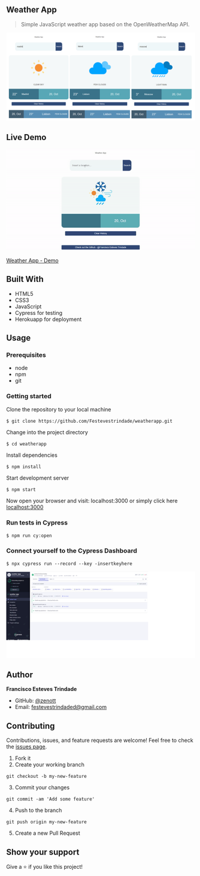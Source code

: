## Weather App

> Simple JavaScript weather app based on the OpenWeatherMap API.

![weather](public/img/weather.jpg)

## Live Demo

![weather-app](public/img/weather-app.gif)

[Weather App - Demo](https://nodejs-weather-app.herokuapp.com/)

## Built With

- HTML5
- CSS3
- JavaScript 
- Cypress for testing
- Herokuapp for deployment

## Usage

### Prerequisites

- node
- npm
- git

### Getting started

Clone the repository to your local machine

```
$ git clone https://github.com/Festevestrindade/weatherapp.git
```

Change into the project directory

```
$ cd weatherapp
```

Install dependencies

```
$ npm install
```

Start development server

```
$ npm start

```
Now open your browser and visit: localhost:3000 or simply click here 
[localhost:3000](http://localhost:3000/)

### Run tests in Cypress

```
$ npm run cy:open
```

### Connect yourself to the Cypress Dashboard

```
$ npx cypress run --record --key -insertkeyhere
```

![cyoress-dashboard](public/img/cypress-dashboard.png)

## Author

**Francisco Esteves Trindade**

- GitHub: [@zenott](https://github.com/Festevestrindade)
- Email: [festevestrindaded@gmail.com](mailto:festevestrindaded@gmail.com)

## Contributing

Contributions, issues, and feature requests are welcome!
Feel free to check the [issues page](https://github.com/Festevestrindade/weatherapp/issues/).

1. Fork it
2. Create your working branch

```
git checkout -b my-new-feature
```

3. Commit your changes

```
git commit -am 'Add some feature'
```

4. Push to the branch

```
git push origin my-new-feature
```

5. Create a new Pull Request

## Show your support

Give a ⭐️ if you like this project!
